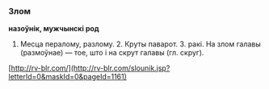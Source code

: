 ### Злом
**назоўнік, мужчынскі род**

1. Месца пералому, разлому. 2. Круты паварот. З. ракі. На злом галавы (размоўнае) — тое, што і на скрут галавы (гл. скруг).

<a rel="author">[http://rv-blr.com/](http://rv-blr.com/slounik.jsp?letterId=0&maskId=0&pageId=1161)</a>
